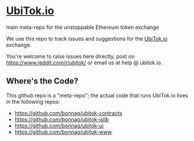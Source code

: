# [UbiTok.io](https://ubitok.io/)
main meta-repo for the unstoppable Ethereum token exchange

We use this repo to track issues and suggestions for the [UbiTok.io](https://ubitok.io/) exchange.

You're welcome to raise issues here directly, post on https://www.reddit.com/r/ubitok/ or email us at help @ ubitok.io.

## Where's the Code?

This github repo is a "meta-repo"; the actual code that runs UbiTok.io lives in the following repos:

- https://github.com/bonnag/ubitok-contracts
- https://github.com/bonnag/ubitok-jslib
- https://github.com/bonnag/ubitok-ui
- https://github.com/bonnag/ubitok-www
